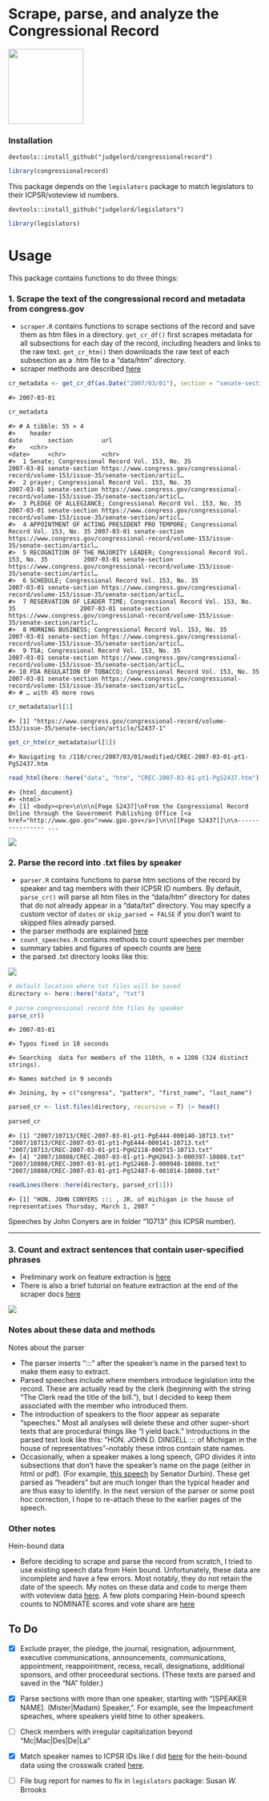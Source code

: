 
<!-- README.md is generated from README.Rmd. Please edit that file -->

# Scrape, parse, and analyze the Congressional Record

<img src="man/figures/logo.png" width="150" />

### Installation

    devtools::install_github("judgelord/congressionalrecord")

``` r
library(congressionalrecord)
```

This package depends on the `legislators` package to match legislators
to their ICPSR/voteview id numbers.

    devtools::install_github("judgelord/legislators")

``` r
library(legislators)
```

# Usage

This package contains functions to do three things:

### 1. Scrape the text of the congressional record and metadata from congress.gov

-   `scraper.R` contains functions to scrape sections of the record and
    save them as htm files in a directory. `get_cr_df()` first scrapes
    metadata for all subsections for each day of the record, including
    headers and links to the raw text. `get_cr_htm()` then downloads the
    raw text of each subsection as a .htm file to a “data/htm”
    directory.
-   scraper methods are described
    [here](https://judgelord.github.io/congressionalrecord/scraper.html)

``` r
cr_metadata <- get_cr_df(as.Date("2007/03/01"), section = "senate-section")
```

    #> 2007-03-01

``` r
cr_metadata
```

    #> # A tibble: 55 × 4
    #>    header                                                                             date       section        url                                                                                     
    #>    <chr>                                                                              <date>     <chr>          <chr>                                                                                   
    #>  1 Senate; Congressional Record Vol. 153, No. 35                                      2007-03-01 senate-section https://www.congress.gov/congressional-record/volume-153/issue-35/senate-section/articl…
    #>  2 prayer; Congressional Record Vol. 153, No. 35                                      2007-03-01 senate-section https://www.congress.gov/congressional-record/volume-153/issue-35/senate-section/articl…
    #>  3 PLEDGE OF ALLEGIANCE; Congressional Record Vol. 153, No. 35                        2007-03-01 senate-section https://www.congress.gov/congressional-record/volume-153/issue-35/senate-section/articl…
    #>  4 APPOINTMENT OF ACTING PRESIDENT PRO TEMPORE; Congressional Record Vol. 153, No. 35 2007-03-01 senate-section https://www.congress.gov/congressional-record/volume-153/issue-35/senate-section/articl…
    #>  5 RECOGNITION OF THE MAJORITY LEADER; Congressional Record Vol. 153, No. 35          2007-03-01 senate-section https://www.congress.gov/congressional-record/volume-153/issue-35/senate-section/articl…
    #>  6 SCHEDULE; Congressional Record Vol. 153, No. 35                                    2007-03-01 senate-section https://www.congress.gov/congressional-record/volume-153/issue-35/senate-section/articl…
    #>  7 RESERVATION OF LEADER TIME; Congressional Record Vol. 153, No. 35                  2007-03-01 senate-section https://www.congress.gov/congressional-record/volume-153/issue-35/senate-section/articl…
    #>  8 MORNING BUSINESS; Congressional Record Vol. 153, No. 35                            2007-03-01 senate-section https://www.congress.gov/congressional-record/volume-153/issue-35/senate-section/articl…
    #>  9 TSA; Congressional Record Vol. 153, No. 35                                         2007-03-01 senate-section https://www.congress.gov/congressional-record/volume-153/issue-35/senate-section/articl…
    #> 10 FDA REGULATION OF TOBACCO; Congressional Record Vol. 153, No. 35                   2007-03-01 senate-section https://www.congress.gov/congressional-record/volume-153/issue-35/senate-section/articl…
    #> # … with 45 more rows

``` r
cr_metadata$url[1]
```

    #> [1] "https://www.congress.gov/congressional-record/volume-153/issue-35/senate-section/article/S2437-1"

``` r
get_cr_htm(cr_metadata$url[1])
```

    #> Navigating to /110/crec/2007/03/01/modified/CREC-2007-03-01-pt1-PgS2437.htm

``` r
read_html(here::here("data", "htm", "CREC-2007-03-01-pt1-PgS2437.htm")) 
```

    #> {html_document}
    #> <html>
    #> [1] <body><pre>\n\n\n[Page S2437]\nFrom the Congressional Record Online through the Government Publishing Office [<a href="http://www.gpo.gov">www.gpo.gov</a>]\n\n[[Page S2437]]\n\n---------------- ...

![](vignettes/figs/cr_subtypes-1.png)

### 2. Parse the record into .txt files by speaker

-   `parser.R` contains functions to parse htm sections of the record by
    speaker and tag members with their ICPSR ID numbers. By default,
    `parse_cr()` will parse all htm files in the “data/htm” directory
    for dates that do not already appear in a “data/txt” directory. You
    may specify a custom vector of `dates` or `skip_parsed = FALSE` if
    you don’t want to skipped files already parsed.
-   the parser methods are explained
    [here](https://judgelord.github.io/congressionalrecord/speakers)
-   `count_speeches.R` contains methods to count speeches per member
-   summary tables and figures of speech counts are
    [here](https://judgelord.github.io/cr/summary.html)
-   the parsed .txt directory looks like this:

![](man/figures/winstat.png)

``` r
# default location where txt files will be saved
directory <- here::here("data", "txt")

# parse congressional record htm files by speaker
parse_cr()
```

    #> 2007-03-01

    #> Typos fixed in 18 seconds

    #> Searching  data for members of the 110th, n = 1208 (324 distinct strings).

    #> Names matched in 9 seconds

    #> Joining, by = c("congress", "pattern", "first_name", "last_name")

``` r
parsed_cr <- list.files(directory, recursive = T) |> head()

parsed_cr
```

    #> [1] "2007/10713/CREC-2007-03-01-pt1-PgE444-000140-10713.txt"    "2007/10713/CREC-2007-03-01-pt1-PgE444-000141-10713.txt"    "2007/10713/CREC-2007-03-01-pt1-PgH2118-000715-10713.txt"  
    #> [4] "2007/10808/CREC-2007-03-01-pt1-PgH2043-3-000397-10808.txt" "2007/10808/CREC-2007-03-01-pt1-PgS2460-2-000940-10808.txt" "2007/10808/CREC-2007-03-01-pt1-PgS2487-6-001014-10808.txt"

``` r
readLines(here::here(directory, parsed_cr[1])) 
```

    #> [1] "HON. JOHN CONYERS ::: , JR. of michigan in the house of representatives Thursday, March 1, 2007 "

Speeches by John Conyers are in folder “10713” (his ICPSR number).

------------------------------------------------------------------------

### 3. Count and extract sentences that contain user-specified phrases

-   Preliminary work on feature extraction is
    [here](https://judgelord.github.io/cr/features)  
-   There is also a brief tutorial on feature extraction at the end of
    the scraper docs
    [here](https://judgelord.github.io/congressionalrecord/scraper.html#Text_features)

![](man/figures/covid-1.png)

### Notes about these data and methods

Notes about the parser

-   The parser inserts “:::” after the speaker’s name in the parsed text
    to make them easy to extract.
-   Parsed speeches include where members introduce legislation into the
    record. These are actually read by the clerk (beginning with the
    string “The Clerk read the title of the bill.”), but I decided to
    keep them associated with the member who introduced them.
-   The introduction of speakers to the floor appear as separate
    “speeches.” Most all analyses will delete these and other
    super-short texts that are procedural things like “I yield back.”
    Introductions in the parsed text look like this: “HON. JOHN D.
    DINGELL ::: of Michigan in the house of representatives”–notably
    these intros contain state names.
-   Occasionally, when a speaker makes a long speech, GPO divides it
    into subsections that don’t have the speaker’s name on the page
    (either in html or pdf). (For example, [this
    speech](https://www.congress.gov/congressional-record/2020/12/17/senate-section/article/S7563-8)
    by Senator Durbin). These get parsed as “headers” but are much
    longer than the typical header and are thus easy to identify. In the
    next version of the parser or some post hoc correction, I hope to
    re-attach these to the earlier pages of the speech.

### Other notes

Hein-bound data

-   Before deciding to scrape and parse the record from scratch, I tried
    to use existing speech data from Hein bound. Unfortunately, these
    data are incomplete and have a few errors. Most notably, they do not
    retain the date of the speech. My notes on these data and code to
    merge them with voteview data
    [here](https://judgelord.github.io/cr/member_data). A few plots
    comparing Hein-bound speech counts to NOMINATE scores and vote share
    are [here](https://judgelord.github.io/cr/speeches)

## To Do

-   [x] Exclude prayer, the pledge, the journal, resignation,
    adjournment, executive communications, announcements,
    communications, appointment, reappointment, recess, recall,
    designations, additional sponsors, and other proceedural sections.
    (These texts are parsed and saved in the “NA” folder.)

-   [x] Parse sections with more than one speaker, starting with
    “\[SPEAKER NAME\]. (Mister\|Madam) Speaker,”. For example, see the
    Impeachment speaches, where speakers yield time to other speakers.

-   [ ] Check members with irregular capitalization beyond
    “Mc\|Mac\|Des\|De\|La”

-   [x] Match speaker names to ICPSR IDs like I did
    [here](https://judgelord.github.io/cr/speeches) for the hein-bound
    data using the crosswalk crated
    [here](https://judgelord.github.io/cr/member_data.html).

-   [ ] File bug report for names to fix in `legislators` package: Susan
    *W.* Brrooks
